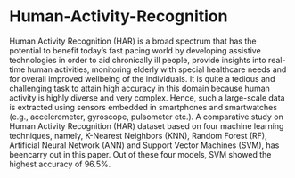 # Human-Activity-Recognition
Human Activity Recognition (HAR) is a broad spectrum that has the potential to benefit today’s fast pacing world by developing assistive technologies in order to aid chronically ill people, provide insights into real-time human activities, monitoring elderly with special healthcare needs and for overall improved wellbeing of the individuals. It is quite a tedious and challenging task to attain high accuracy in this domain because human activity is highly diverse and very complex. Hence, such a large-scale data is extracted using sensors embedded in smartphones and smartwatches (e.g., accelerometer, gyroscope, pulsometer etc.). A comparative study on Human Activity Recognition (HAR) dataset based on four machine learning techniques, namely, K-Nearest Neighbors (KNN), Random Forest (RF), Artificial Neural Network (ANN) and Support Vector Machines (SVM), has beencarry out in this paper. Out of these four models, SVM showed the highest accuracy of 96.5%.
